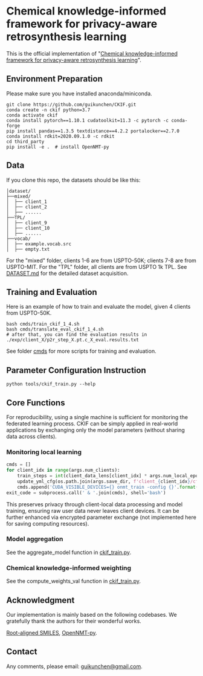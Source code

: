 # Chemical knowledge-informed framework for privacy-aware retrosynthesis learning

This is the official implementation of "[Chemical knowledge-informed framework for privacy-aware retrosynthesis learning](https://arxiv.org/abs/2502.19119)".

## Environment Preparation

Please make sure you have installed anaconda/miniconda.

```shell
git clone https://github.com/guikunchen/CKIF.git
conda create -n ckif python=3.7
conda activate ckif
conda install pytorch==1.10.1 cudatoolkit=11.3 -c pytorch -c conda-forge
pip install pandas==1.3.5 textdistance==4.2.2 portalocker==2.7.0
conda install rdkit=2020.09.1.0 -c rdkit
cd third_party
pip install -e .  # install OpenNMT-py
```


## Data

If you clone this repo, the datasets should be like this:

```
│dataset/
├──mixed/
│  ├── client_1
│  ├── client_2
│  ├── ......
├──TPL/
│  ├── client_9
│  ├── client_10
│  ├── ......
├──vocab/
│  ├── example.vocab.src
│  ├── empty.txt
```

For the "mixed" folder, clients 1-6 are from USPTO-50K; clients 7-8 are from USPTO-MIT. For the "TPL" folder, all clients are from USPTO 1k TPL. See [DATASET.md](DATASET.md) for the detailed dataset acquisition.

## Training and Evaluation

Here is an example of how to train and evaluate the model, given 4 clients from USPTO-50K.

```shell
bash cmds/train_ckif_1_4.sh
bash cmds/translate_eval_ckif_1_4.sh
# after that, you can find the evaluation results in ./exp/client_X/p2r_step_X.pt.c_X_eval.results.txt
```

See folder [cmds](cmds/) for more scripts for training and evaluation.

## Parameter Configuration Instruction

```shell
python tools/ckif_train.py --help
```

## Core Functions

For reproducibility, using a single machine is sufficient for monitoring the federated learning process. CKIF can be simply applied in real-world applications by exchanging only the model parameters (without sharing data across clients).

### Monitoring local learning
```python
cmds = []
for client_idx in range(args.num_clients):
    train_steps = int(client_data_lens[client_idx] * args.num_local_epochs / args.num_local_bs)
    update_yml_cfg(os.path.join(args.save_dir, f'client_{client_idx}/cfg.yml'), os.path.join(args.save_dir, f'client_{client_idx}/cfg.yml'), {'train_from': os.path.join(args.save_dir, 'client_{}/p2r_step_{}_aligned.pt'.format(client_idx, train_steps)), 'save_model': os.path.join(args.save_dir, f'client_{client_idx}/p2r')})
    cmds.append('CUDA_VISIBLE_DEVICES={} onmt_train -config {}'.format(client_idx % args.num_gpus, os.path.join(args.save_dir, f'client_{client_idx}/cfg.yml')))
exit_code = subprocess.call(' & '.join(cmds), shell='bash')
```

This preserves privacy through client-local data processing and model training, ensuring raw user data never leaves client devices. It can be further enhanced via encrypted parameter exchange (not implemented here for saving computing resources).

### Model aggregation
See the aggregate_model function in [ckif_train.py](tools/ckif_train.py).

### Chemical knowledge-informed weighting
See the compute_weights_val function in [ckif_train.py](tools/ckif_train.py).


## Acknowledgment
Our implementation is mainly based on the following codebases. We gratefully thank the authors for their wonderful works.

[Root-aligned SMILES](https://github.com/otori-bird/retrosynthesis), [OpenNMT-py](https://github.com/OpenNMT/OpenNMT-py).

## Contact

Any comments, please email: guikunchen@gmail.com.
